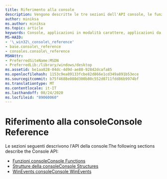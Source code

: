 ```yaml
---
title: Riferimento alla console
description: Vengono descritte le tre sezioni dell'API console, le funzioni console, le strutture e WinEvents.
author: miniksa
ms.author: miniksa
ms.topic: article
keywords: Console, applicazioni in modalità carattere, applicazioni da riga di comando, applicazioni Terminal, API console
MS-HAID:
- '\_win32\_console\_reference'
- base.console\_reference
- consoles.console\_reference
MSHAttr:
- PreferredSiteName:MSDN
- PreferredLib:/library/windows/desktop
ms.assetid: be1aa828-04dc-4d9d-ae88-92842dcafa85
ms.openlocfilehash: 1153c9ea89133fcbe82d866e1cd349a891b53ece
ms.sourcegitcommit: b75f4688e080d300b80c552d0711fdd86b9974bf
ms.translationtype: MT
ms.contentlocale: it-IT
ms.lasthandoff: 08/24/2020
ms.locfileid: "89060060"
---
```

# <a name="console-reference"></a><span data-ttu-id="7d751-104">Riferimento alla console</span><span class="sxs-lookup"><span data-stu-id="7d751-104">Console Reference</span></span>


<span data-ttu-id="7d751-105">Le sezioni seguenti descrivono l'API della console:</span><span class="sxs-lookup"><span data-stu-id="7d751-105">The following sections describe the Console API:</span></span>

- [<span data-ttu-id="7d751-106">Funzioni console</span><span class="sxs-lookup"><span data-stu-id="7d751-106">Console Functions</span></span>](console-functions.md)
- [<span data-ttu-id="7d751-107">Strutture della console</span><span class="sxs-lookup"><span data-stu-id="7d751-107">Console Structures</span></span>](console-structures.md)
- [<span data-ttu-id="7d751-108">WinEvents console</span><span class="sxs-lookup"><span data-stu-id="7d751-108">Console WinEvents</span></span>](console-winevents.md)

 

 





